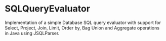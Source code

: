 # SQLQueryEvaluator
Implementation of a simple Database SQL query evaluator with support for Select, Project, Join, Limit, Order by, Bag Union and Aggregate operations in Java using JSQLParser.
